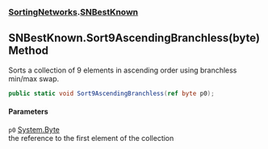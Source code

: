 ### [SortingNetworks](SortingNetworks.md 'SortingNetworks').[SNBestKnown](SortingNetworks_SNBestKnown.md 'SortingNetworks.SNBestKnown')
## SNBestKnown.Sort9AscendingBranchless(byte) Method
Sorts a collection of 9 elements in ascending order using branchless min/max swap.  
```csharp
public static void Sort9AscendingBranchless(ref byte p0);
```
#### Parameters
<a name='SortingNetworks_SNBestKnown_Sort9AscendingBranchless(byte)_p0'></a>
`p0` [System.Byte](https://docs.microsoft.com/en-us/dotnet/api/System.Byte 'System.Byte')  
the reference to the first element of the collection
  
